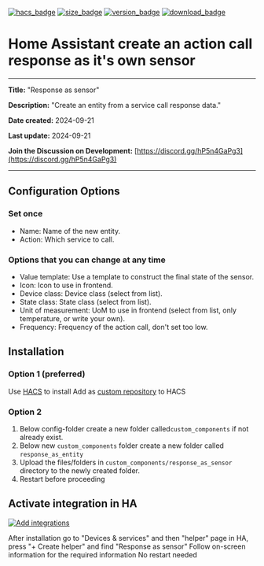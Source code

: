 [![hacs_badge](https://img.shields.io/badge/HACS-Custom-orange.svg?style=for-the-badge&cacheSeconds=3600)](https://github.com/hacs/integration)
[![size_badge](https://img.shields.io/github/repo-size/gjohansson-ST/response_as_sensor?style=for-the-badge&cacheSeconds=3600)](https://github.com/gjohansson-ST/response_as_sensor)
[![version_badge](https://img.shields.io/github/v/release/gjohansson-ST/response_as_sensor?label=Latest%20release&style=for-the-badge&cacheSeconds=3600)](https://github.com/gjohansson-ST/response_as_sensor/releases/latest)
[![download_badge](https://img.shields.io/github/downloads/gjohansson-ST/response_as_sensor/total?style=for-the-badge&cacheSeconds=3600)](https://github.com/gjohansson-ST/response_as_sensor/releases/latest)


# Home Assistant create an action call response as it's own sensor
---
**Title:** "Response as sensor"

**Description:** "Create an entity from a service call response data."

**Date created:** 2024-09-21

**Last update:** 2024-09-21

**Join the Discussion on Development:** [https://discord.gg/hP5n4GaPg3](https://discord.gg/hP5n4GaPg3)

---

## Configuration Options

### Set once

- Name: Name of the new entity.
- Action: Which service to call.

### Options that you can change at any time

- Value template: Use a template to construct the final state of the sensor.
- Icon: Icon to use in frontend.
- Device class: Device class (select from list).
- State class: State class (select from list).
- Unit of measurement: UoM to use in frontend (select from list, only temperature, or write your own).
- Frequency: Frequency of the action call, don't set too low.

## Installation

### Option 1 (preferred)

Use [HACS](https://hacs.xyz/) to install
Add as [custom repository](https://hacs.xyz/docs/faq/custom_repositories) to HACS

### Option 2

1. Below config-folder create a new folder called`custom_components` if not already exist.
2. Below new `custom_components` folder create a new folder called `response_as_entity`
3. Upload the files/folders in `custom_components/response_as_sensor` directory to the newly created folder.
4. Restart before proceeding

## Activate integration in HA

[![Add integrations](https://my.home-assistant.io/badges/config_flow_start.svg)](https://my.home-assistant.io/redirect/config_flow_start?domain=response_as_sensor)

After installation go to "Devices & services" and then "helper" page in HA, press "+ Create helper" and find "Response as sensor"
Follow on-screen information for the required information
No restart needed
